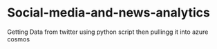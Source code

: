 # Social-media-and-news-analytics
Getting  Data from twitter using python script then pullingg it into azure cosmos 
